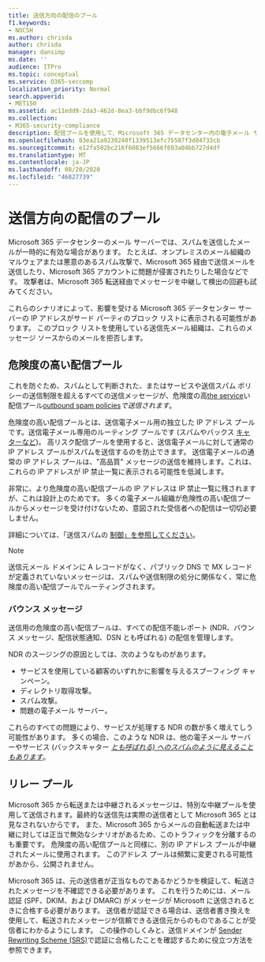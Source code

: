 ```yaml
---
title: 送信方向の配信のプール
f1.keywords:
- NOCSH
ms.author: chrisda
author: chrisda
manager: dansimp
ms.date: ''
audience: ITPro
ms.topic: conceptual
ms.service: O365-seccomp
localization_priority: Normal
search.appverid:
- MET150
ms.assetid: ac11edd9-2da3-462d-8ea3-bbf9dbc6f948
ms.collection:
- M365-security-compliance
description: 配信プールを使用して、Microsoft 365 データセンター内の電子メール サーバーの評判を保護する方法について説明します。
ms.openlocfilehash: 83ea21a9230240f1339513efc75587f3d84733cb
ms.sourcegitcommit: e12fa502bc216f6083ef5666f693a04bb727d4df
ms.translationtype: MT
ms.contentlocale: ja-JP
ms.lasthandoff: 08/20/2020
ms.locfileid: "46827739"
---
```

# <a name="outbound-delivery-pools"></a>送信方向の配信のプール

Microsoft 365 データセンターのメール サーバーでは、スパムを送信したメールが一時的に有効な場合があります。 たとえば、オンプレミスのメール組織のマルウェアまたは悪意のあるスパム攻撃で、Microsoft 365 経由で送信メールを送信したり、Microsoft 365 アカウントに問題が侵害されたりした場合などです。 攻撃者は、Microsoft 365 転送経由でメッセージを中継して検出の回避も試みてください。

これらのシナリオによって、影響を受ける Microsoft 365 データセンター サーバーの IP アドレスがサード パーティのブロック リストに表示される可能性があります。 このブロック リストを使用している送信先メール組織は、これらのメッセージ ソースからのメールを拒否します。

## <a name="high-risk-delivery-pool"></a>危険度の高い配信プール
これを防ぐため、スパムとして判断された、またはサービスや送信スパム ポリシーの送信制限を超えるすべての送信メッセージが、危険度の高[the service](https://docs.microsoft.com/office365/servicedescriptions/exchange-online-service-description/exchange-online-limits#sending-limits-across-office-365-options)い配信プール[outbound spam policies](configure-the-outbound-spam-policy.md)_で送信されます_。

危険度の高い配信プールとは、送信電子メール用の独立した IP アドレス プールです。送信電子メール専用のルーティング プールです (スパムやバックス [キャターなど](backscatter-messages-and-eop.md))。 高リスク配信プールを使用すると、送信電子メールに対して通常の IP アドレス プールがスパムを送信するのを防止できます。 送信電子メールの通常の IP アドレス プールは、"高品質" メッセージの送信を維持します。これは、これらの IP アドレスが IP 禁止一覧に表示される可能性を低減します。

非常に、より危険度の高い配信プールの IP アドレスは IP 禁止一覧に残されますが、これは設計上のためです。 多くの電子メール組織が危険性の高い配信プールからメッセージを受け付けないため、意図された受信者への配信は一切切必要しません。

詳細については、「送信スパムの [制御」を参照してください](outbound-spam-controls.md)。

> [!NOTE]
> 送信元メール ドメインに A レコードがなく、パブリック DNS で MX レコードが定義されていないメッセージは、スパムや送信制限の処分に関係なく、常に危険度の高い配信プールでルーティングされます。

### <a name="bounce-messages"></a>バウンス メッセージ

送信用の危険度の高い配信プールは、すべての配信不能レポート (NDR、バウンス メッセージ、配信状態通知、DSN とも呼ばれる) の配信を管理します。

NDR のスージングの原因としては、次のようなものがあります。

- サービスを使用している顧客のいずれかに影響を与えるスプーフィング キャンペーン。
- ディレクトリ取得攻撃。
- スパム攻撃。
- 問題の電子メール サーバー。

これらのすべての問題により、サービスが処理する NDR の数が多く増えてしう可能性があります。 多くの場合、このような NDR は、他の電子メール サーバーやサービス (バックスキャター _[とも呼ばれる) へのスパムのように見えることもあります](backscatter-messages-and-eop.md)_。

## <a name="relay-pool"></a>リレー プール

Microsoft 365 から転送または中継されるメッセージは、特別な中継プールを使用して送信されます。最終的な送信先は実際の送信者として Microsoft 365 とは見なされないからです。 また、Microsoft 365 からメールの自動転送または中継に対しては正当で無効なシナリオがあるため、このトラフィックを分離するのも重要です。 危険度の高い配信プールと同様に、別の IP アドレス プールが中継されたメールに使用されます。 このアドレス プールは頻繁に変更される可能性があから、公開されません。

Microsoft 365 は、元の送信者が正当なものであるかどうかを検証して、転送されたメッセージを不確認できる必要があります。 これを行うためには、メール認証 (SPF、DKIM、および DMARC) がメッセージが Microsoft に送信されるときに合格する必要があります。 送信者が認証できる場合は、送信者書き換えを使用して、転送されたメッセージが信頼できる送信元からのものであることが受信者にわかるようにします。 この操作のしくみと、送信ドメインが [Sender Rewriting Scheme (SRS)](https://docs.microsoft.com/office365/troubleshoot/antispam/sender-rewriting-scheme)で認証に合格したことを確認するために役立つ方法を参照できます。
